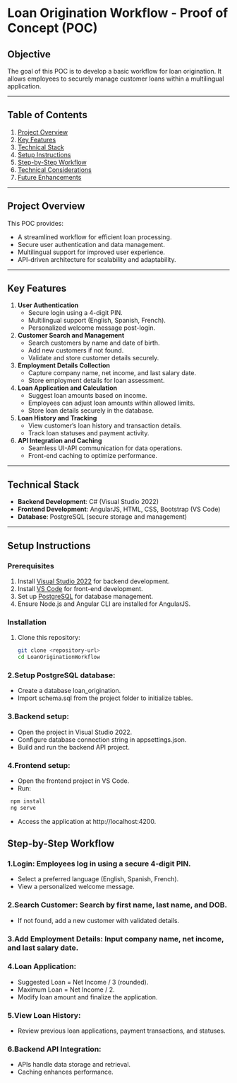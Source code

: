 # Loan Origination Workflow - Proof of Concept (POC)

## Objective
The goal of this POC is to develop a basic workflow for loan origination. It allows employees to securely manage customer loans within a multilingual application.

---

## Table of Contents
1. [Project Overview](#project-overview)
2. [Key Features](#key-features)
3. [Technical Stack](#technical-stack)
4. [Setup Instructions](#setup-instructions)
5. [Step-by-Step Workflow](#step-by-step-workflow)
6. [Technical Considerations](#technical-considerations)
7. [Future Enhancements](#future-enhancements)

---

## Project Overview
This POC provides:
- A streamlined workflow for efficient loan processing.
- Secure user authentication and data management.
- Multilingual support for improved user experience.
- API-driven architecture for scalability and adaptability.

---

## Key Features
1. **User Authentication**
   - Secure login using a 4-digit PIN.
   - Multilingual support (English, Spanish, French).
   - Personalized welcome message post-login.
2. **Customer Search and Management**
   - Search customers by name and date of birth.
   - Add new customers if not found.
   - Validate and store customer details securely.
3. **Employment Details Collection**
   - Capture company name, net income, and last salary date.
   - Store employment details for loan assessment.
4. **Loan Application and Calculation**
   - Suggest loan amounts based on income.
   - Employees can adjust loan amounts within allowed limits.
   - Store loan details securely in the database.
5. **Loan History and Tracking**
   - View customer’s loan history and transaction details.
   - Track loan statuses and payment activity.
6. **API Integration and Caching**
   - Seamless UI-API communication for data operations.
   - Front-end caching to optimize performance.

---

## Technical Stack
- **Backend Development**: C# (Visual Studio 2022)
- **Frontend Development**: AngularJS, HTML, CSS, Bootstrap (VS Code)
- **Database**: PostgreSQL (secure storage and management)

---

## Setup Instructions
### Prerequisites
1. Install [Visual Studio 2022](https://visualstudio.microsoft.com/) for backend development.
2. Install [VS Code](https://code.visualstudio.com/) for front-end development.
3. Set up [PostgreSQL](https://www.postgresql.org/) for database management.
4. Ensure Node.js and Angular CLI are installed for AngularJS.

### Installation
1. Clone this repository:
   ```bash
   git clone <repository-url>
   cd LoanOriginationWorkflow
### 2.Setup PostgreSQL database:

- Create a database loan_origination.
- Import schema.sql from the project folder to initialize tables.

### 3.Backend setup:
- Open the project in Visual Studio 2022.
- Configure database connection string in appsettings.json.
- Build and run the backend API project.

### 4.Frontend setup:
- Open the frontend project in VS Code.
- Run:

 ``` bash
  npm install
  ng serve
```
- Access the application at http://localhost:4200.

## Step-by-Step Workflow
### 1.Login: Employees log in using a secure 4-digit PIN.
- Select a preferred language (English, Spanish, French).
- View a personalized welcome message.
### 2.Search Customer: Search by first name, last name, and DOB.
- If not found, add a new customer with validated details.

### 3.Add Employment Details: Input company name, net income, and last salary date.

### 4.Loan Application:
- Suggested Loan = Net Income / 3 (rounded).
- Maximum Loan = Net Income / 2.
- Modify loan amount and finalize the application.
### 5.View Loan History:
- Review previous loan applications, payment transactions, and statuses.

### 6.Backend API Integration:
- APIs handle data storage and retrieval.
- Caching enhances performance.
